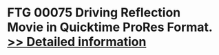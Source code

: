 # FTG 00075 Driving Reflection<br />Movie in Quicktime ProRes Format.<br />[>> Detailed information](https://secure.shareit.com/shareit/product.html?productid=300618457&affiliateid=200057808)